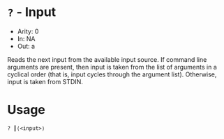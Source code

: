 # `?` - Input

- Arity: 0
- In: NA
- Out: a

Reads the next input from the available input source. If command line arguments are present, then input is taken from the list of arguments in a cyclical order (that is, input cycles through the argument list). Otherwise, input is taken from STDIN.

# Usage
```
? ║⟨<input>⟩
```
